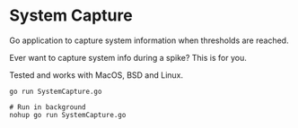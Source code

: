 # System Capture

Go application to capture system information when thresholds are reached.

Ever want to capture system info during a spike? This is for you.

Tested and works with MacOS, BSD and Linux.

```
go run SystemCapture.go

# Run in background
nohup go run SystemCapture.go
```
